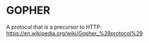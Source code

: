 # GOPHER
A protocol that is a precursor to HTTP: https://en.wikipedia.org/wiki/Gopher_%28protocol%29
